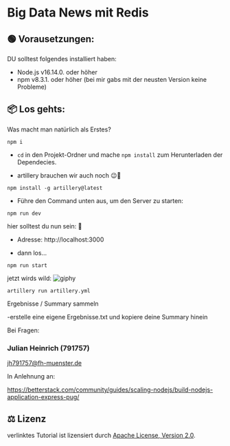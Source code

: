 # Big Data News mit Redis

## 🟢 Vorausetzungen:

DU solltest folgendes installiert haben:

- Node.js v16.14.0. oder höher
- npm v8.3.1. oder höher (bei mir gabs mit der neusten Version keine Probleme)

## 📦 Los gehts:
Was macht man natürlich als Erstes?

```shell
npm i
```

- `cd` in den Projekt-Ordner und mache `npm install` zum Herunterladen der Dependecies.

- artillery brauchen wir auch noch 😉🦏

```shell
npm install -g artillery@latest
```
- Führe den Command unten aus, um den Server zu starten:

```shell
npm run dev
```
hier solltest du nun sein: 🦕

- Adresse: http://localhost:3000

- dann los...

```shell
npm run start
```

jetzt wirds wild:
![giphy](https://github.com/user-attachments/assets/53f3fbe0-3c05-47ca-9d59-c97c6f490d87)

```shell
artillery run artillery.yml
```

Ergebnisse / Summary sammeln

-erstelle eine eigene Ergebnisse.txt und kopiere deine Summary hinein


Bei Fragen:

### Julian Heinrich (791757)

jh791757@fh-muenster.de


In Anlehnung an:

https://betterstack.com/community/guides/scaling-nodejs/build-nodejs-application-express-pug/

## ⚖ Lizenz

verlinktes Tutorial ist lizensiert durch [Apache License, Version 2.0](LICENSE).
